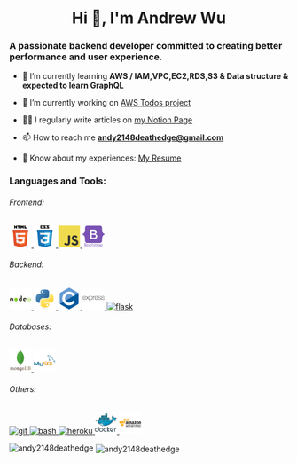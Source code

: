 <h1 align="center">Hi 🤟, I'm Andrew Wu</h1>
<h3 align="left">A passionate backend developer committed to creating better performance and user experience.</h3>

- 🌱 I’m currently learning **AWS / IAM,VPC,EC2,RDS,S3 & Data structure & expected to learn GraphQL**

- 🔭 I’m currently working on [AWS Todos project](http://54.244.68.189/)

- 👨‍💻 I regularly write articles on [my Notion Page](https://grateful-trunk-685.notion.site/Andrew-Wu-Page-f34ddbc231984641a9bf1a6ded4deaa9)

- 📫 How to reach me **andy2148deathedge@gmail.com**

- 📄 Know about my experiences: [My Resume](https://www.cakeresume.com/wu-yi)

<h3 align="left">Languages and Tools:</h3>

<h6 align="left"> Frontend:</h6>
<p align="left">
  <!-- html5 -->
  <a href="https://www.w3.org/html/" target="_blank" rel="noreferrer"> 
    <img src="https://raw.githubusercontent.com/devicons/devicon/master/icons/html5/html5-original-wordmark.svg" alt="html5" width="40" height="40"/> 
  </a>

  <!-- CSS3 -->
  <a href="https://www.w3schools.com/css/" target="_blank" rel="noreferrer"> 
    <img src="https://raw.githubusercontent.com/devicons/devicon/master/icons/css3/css3-original-wordmark.svg" alt="css3" width="40" height="40"/>
  </a>

  <!-- JS -->
  <a href="https://developer.mozilla.org/en-US/docs/Web/JavaScript" target="_blank" rel="noreferrer">
   <img src="https://raw.githubusercontent.com/devicons/devicon/master/icons/javascript/javascript-original.svg" alt="javascript" width="40" height="40"/> 
  </a>

  <!-- bootstrap -->
  <a href="https://getbootstrap.com" target="_blank" rel="noreferrer">
   <img src="https://raw.githubusercontent.com/devicons/devicon/master/icons/bootstrap/bootstrap-plain-wordmark.svg" alt="bootstrap" width="40" height="40"/> 
  </a>
</p>

<h6 align="left"> Backend:</h6>
<p align="left">
  <!-- Node.js -->
  <a href="https://nodejs.org" target="_blank" rel="noreferrer"> 
    <img src="https://raw.githubusercontent.com/devicons/devicon/master/icons/nodejs/nodejs-original-wordmark.svg" alt="nodejs" width="40" height="40"/> 
  </a> 

  <!-- python -->
  <a href="https://www.python.org" target="_blank" rel="noreferrer">
   <img src="https://raw.githubusercontent.com/devicons/devicon/master/icons/python/python-original.svg" alt="python" width="40" height="40"/> 
  </a>

  <!-- c -->
  <a href="https://www.cprogramming.com/" target="_blank" rel="noreferrer">
   <img src="https://raw.githubusercontent.com/devicons/devicon/master/icons/c/c-original.svg" alt="c" width="40" height="40"/> 
  </a>

  <!-- express.js -->
  <a href="https://expressjs.com" target="_blank" rel="noreferrer">
   <img src="https://raw.githubusercontent.com/devicons/devicon/master/icons/express/express-original-wordmark.svg" alt="express" width="40" height="40"/>
  </a>

  <!-- flask -->
  <a href="https://flask.palletsprojects.com/" target="_blank" rel="noreferrer">
   <img src="https://www.vectorlogo.zone/logos/pocoo_flask/pocoo_flask-icon.svg" alt="flask" width="40" height="40"/>
  </a>
</p>

<h6 align="left"> Databases:</h6>
<p align="left">
  <!-- mongo DB -->
  <a href="https://www.mongodb.com/" target="_blank" rel="noreferrer"> 
    <img src="https://raw.githubusercontent.com/devicons/devicon/master/icons/mongodb/mongodb-original-wordmark.svg" alt="mongodb" width="40" height="40"/> 
  </a>

  <!-- MySQL -->
  <a href="https://www.mysql.com/" target="_blank" rel="noreferrer">
   <img src="https://raw.githubusercontent.com/devicons/devicon/master/icons/mysql/mysql-original-wordmark.svg" alt="mysql" width="40" height="40"/> 
  </a>
</p>

<h6 align="left"> Others: </h6>
<p6 align="left"> 

  <!-- git -->
  <a href="https://git-scm.com/" target="_blank" rel="noreferrer">
   <img src="https://www.vectorlogo.zone/logos/git-scm/git-scm-icon.svg" alt="git" width="40" height="40"/>
  </a>

  <!-- bash -->
  <a href="https://www.gnu.org/software/bash/" target="_blank" rel="noreferrer"> 
    <img src="https://www.vectorlogo.zone/logos/gnu_bash/gnu_bash-icon.svg" alt="bash" width="40" height="40"/> 
  </a>

  <!-- heroku -->
  <a href="https://heroku.com" target="_blank" rel="noreferrer">
   <img src="https://www.vectorlogo.zone/logos/heroku/heroku-icon.svg" alt="heroku" width="40" height="40"/>
  </a>

  <!-- docker -->
  <a href="https://www.docker.com/" target="_blank" rel="noreferrer">
   <img src="https://raw.githubusercontent.com/devicons/devicon/master/icons/docker/docker-original-wordmark.svg" alt="docker" width="40" height="40"/> 
  </a>

  <!-- AWS -->
  <a href="https://aws.amazon.com" target="_blank" rel="noreferrer">
    <img src="https://raw.githubusercontent.com/devicons/devicon/master/icons/amazonwebservices/amazonwebservices-original-wordmark.svg" alt="aws" width="40" height="40"/> 
  </a> 
</p6>

<p></p>

<p><img align="left" src="https://github-readme-stats.vercel.app/api/top-langs?username=andy2148deathedge&show_icons=true&locale=en&layout=compact" alt="andy2148deathedge" /></p>

<p></p>

<p>&nbsp;<img align="center" src="https://github-readme-stats.vercel.app/api?username=andy2148deathedge&show_icons=true&locale=en" alt="andy2148deathedge" /></p>

